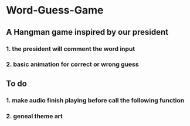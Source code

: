 # Word-Guess-Game

## A Hangman game inspired by our president

### 1. the president will comment the word input
### 2. basic animation for correct or wrong guess

## To do
### 1. make audio finish playing before call the following function
### 2. geneal theme art
